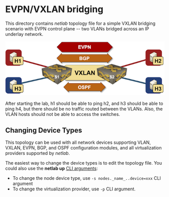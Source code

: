 # EVPN/VXLAN bridging

This directory contains *netlab* topology file for a simple VXLAN bridging scenario with EVPN control plane -- two VLANs bridged across an IP underlay network.

![EVPN/VXLAN bridging topology](topology.png)

After starting the lab, h1 should be able to ping h2, and h3 should be able to ping h4, but there should be no traffic routed between the VLANs. Also, the VLAN hosts should not be able to access the switches.

## Changing Device Types

This topology can be used with all network devices supporting VLAN, VXLAN, EVPN, BGP, and OSPF configuration modules, and all virtualization providers supported by *netlab*.

The easiest way to change the device types is to edit the topology file. You could also use the **netlab up** [CLI arguments](https://netsim-tools.readthedocs.io/en/latest/netlab/up.html#usage):

* To change the node device type, use `-s nodes._name_..device=xxx` CLI argument
* To change the virtualization provider, use `-p` CLI argument.
